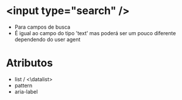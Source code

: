 # \<input type="search" />

- Para campos de busca
- É igual ao campo do tipo 'text' mas poderá ser um pouco diferente dependendo do user agent

# Atributos

- list / <\datalist>
- pattern
- aria-label

